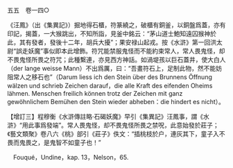 五五　卷一四○

《汪鳳》（出《集異記》）掘地得石櫃，符篆繞之，破櫃有銅釜，以銅盤爲蓋，亦有印記，揭蓋，一大猴跳出，不知所詣，見釜中銘云：“茅山道士鮑知遠囚猴神於此，其有發者，發後十二年，胡兵大擾”；果安禄山起戎。按《水滸》第一回洪太尉“誤走妖魔”事似即本此增飾。符咒能禁服鬼怪而不能約束常人，常人畏鬼怪，却不畏鬼怪所畏之符咒；此種繫連，亦見西方神話。如渦堤孩以巨石蓋井，使大白人（der lange weisse Mann）不出爲厲，曰：“吾畫符石上，足制此物，然不能妨阻常人之移石也”（Darum liess ich den Stein über des Brunnens Öffnung wälzen und schrieb Zeichen darauf，die alle Kraft des eifenden Oheims lähmen. Menschen freilich können trotz der Zeichen mit ganz gewöhnlichem Bemühen den Stein wieder abheben：die hindert es nicht）。

【增訂三】程穆衡《水滸傳註略·石碣妖魔》早引《集異記》汪鳳事，謂《水滸》“用此事爲發端”。常人畏鬼怪，却不畏鬼怪所畏之禁呪，此意始發於莊子；《藝文類聚》卷八六《桃》部引《莊子》佚文：“插桃枝於户，連灰其下，童子入不畏而鬼畏之，是鬼智不如童子也！”











　Fouqué，Undine，kap. 13，Nelson，65.